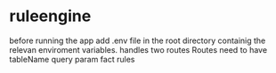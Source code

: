 # ruleengine

before running the app add .env file in the root directory containig the relevan enviroment variables.
handles two routes 
Routes need to have tableName query param
fact
rules